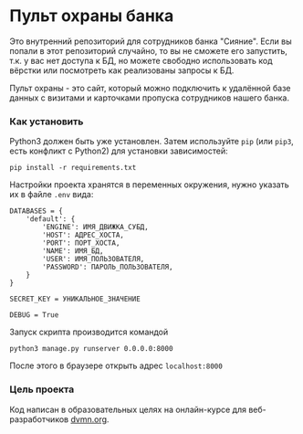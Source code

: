 # Пульт охраны банка

Это внутренний репозиторий для сотрудников банка "Сияние". Если вы попали в этот репозиторий случайно, то вы не сможете его запустить, т.к. у вас нет доступа к БД, но можете свободно использовать код вёрстки или посмотреть как реализованы запросы к БД.

Пульт охраны - это сайт, который можно подключить к удалённой базе данных с визитами и карточками пропуска сотрудников нашего банка.

### Как установить

Python3 должен быть уже установлен. 
Затем используйте `pip` (или `pip3`, есть конфликт с Python2) для установки зависимостей:
```
pip install -r requirements.txt
```

Настройки проекта хранятся в переменных окружения, нужно указать их в файле `.env` вида:

```
DATABASES = {
    'default': {
        'ENGINE': ИМЯ_ДВИЖКА_СУБД,
        'HOST': АДРЕС_ХОСТА,
        'PORT': ПОРТ_ХОСТА,
        'NAME': ИМЯ_БД,
        'USER': ИМЯ_ПОЛЬЗОВАТЕЛЯ,
        'PASSWORD': ПАРОЛЬ_ПОЛЬЗОВАТЕЛЯ,
    }
}

SECRET_KEY = УНИКАЛЬНОЕ_ЗНАЧЕНИЕ

DEBUG = True
```

Запуск скрипта производится командой 
```
python3 manage.py runserver 0.0.0.0:8000
```
После этого в браузере открыть адрес `localhost:8000`

### Цель проекта

Код написан в образовательных целях на онлайн-курсе для веб-разработчиков [dvmn.org](https://dvmn.org/).
